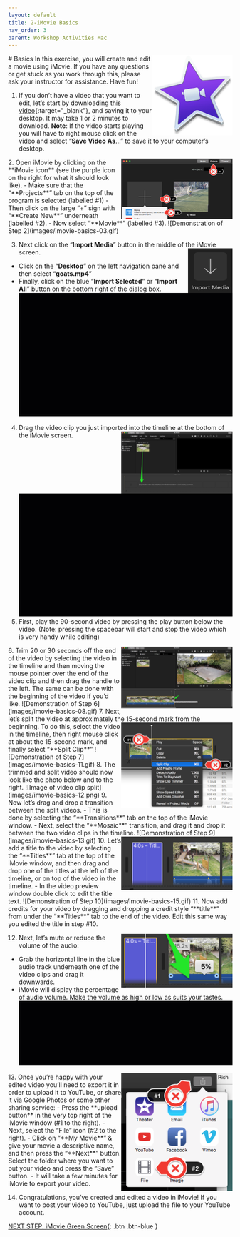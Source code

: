 ```yaml
---
layout: default
title: 2-iMovie Basics
nav_order: 3
parent: Workshop Activities Mac
---
```

<img src="images/imovie-basics-01.png" style="float:right;width:180px;height:180px;" alt="iMovie logo"> 
# Basics
In this exercise, you will create and edit a movie using iMovie. If you have any questions or get stuck as you work through this, please ask your instructor for assistance.  Have fun!

1. If you don’t have a video that you want to edit, let’s start by downloading [this video](http://bit.ly/dsc-goat-video){:target="_blank"}, and saving it to your desktop. It may take 1 or 2 minutes to download. **Note**: If the video starts playing you will have to right mouse click on the video and select “**Save Video As**…” to save it to your computer’s desktop.
<img src="images/imovie-basics-02.png" style="float:right;width:250px" alt="labels of project, create new and movie tabs"> 
2. Open iMovie by clicking on the **iMovie icon** (see the purple icon on the right for what it should look like).
- Make sure that the “**Projects**” tab on the top of the program is selected (labelled #1)
- Then click on the large “+” sign with “**Create New**” underneath (labelled #2).
- Now select “**Movie**” (labelled #3).
![Demonstration of Step 2](images/imovie-basics-03.gif)

3. Next click on the “**Import Media**” button in the middle of the iMovie screen. <img src="images/imovie-basics-04.png" style="float:right;width:100px;height:100px;" alt="Import media icon"> 
- Click on the “**Desktop**” on the left navigation pane and then select “**goats.mp4**” 
- Finally, click on the blue “**Import Selected**” or “**Import All**” button on the bottom right of the dialog box.
![Demonstration of Step 3](images/imovie-basics-05.gif)
4. Drag the video clip you just imported into the timeline at the bottom of the iMovie screen. <img src="images/imovie-basics-06.png" style="float:right;width:250px" alt="video timeline"> 
![Demonstration of Step 4](images/imovie-basics-07.gif)
5. First, play the 90-second video by pressing the play button below the video. (Note: pressing the spacebar will start and stop the video which is very handy while editing)
<img src="images/imovie-basics-09.png" style="float:right;width:250px" alt="mouse pointer"> 
6. Trim 20 or 30 seconds off the end of the video by selecting the video in the timeline and then moving the mouse pointer over the end of the video clip and then drag the handle to the left. The same can be done with the beginning of the video if you’d like.
![Demonstration of Step 6](images/imovie-basics-08.gif)
7. Next, let’s split the video at approximately the 15-second mark from the beginning. <img src="images/imovie-basics-10.png" style="float:right;width:250px" alt="split clip button and menu">  To do this, select the video in the timeline, then right mouse click at about the 15-second mark, and finally select “**Split Clip**”
![Demonstration of Step 7](images/imovie-basics-11.gif)
8. The trimmed and split video should now look like the photo below and to the right.
![Image of video clip split](images/imovie-basics-12.png)
9. Now let’s drag and drop a transition between the split videos.
- This is done by selecting the “**Transitions**” tab on the top of the iMovie window. 
- Next, select the “**Mosaic**” transition, and drag it and drop it between the two video clips in the timeline.
![Demonstration of Step 9](images/imovie-basics-13.gif)
10. <img src="images/imovie-basics-14.png" style="float:right;width:250px" alt="title tab">Let’s add a title to the video by selecting the “**Titles**” tab at the top of the iMovie window, and then drag and drop one of the titles at the left of the timeline, or on top of the video in the timeline. 
- In the video preview window double click to edit the title text.
![Demonstration of Step 10](images/imovie-basics-15.gif)
11. Now add credits for your video by dragging and dropping a credit style “**title**” from under the “**Titles**” tab to the end of the video. Edit this same way you edited the title in step #10.

12. <img src="images/imovie-basics-16.png" style="float:right;width:250px" alt="audio volume">  Next, let’s mute or reduce the volume of the audio:
- Grab the horizontal line in the blue audio track underneath one of the video clips and drag it downwards. 
- iMovie will display the percentage of audio volume. Make the volume as high or low as suits your tastes.
![Demonstration of Step 6](images/imovie-basics-17.gif)
<img src="images/imovie-basics-18.png" style="float:right;width:250px" alt="exporting menu"> 
13. Once you’re happy with your edited video you’ll need to export it in order to upload it to YouTube, or share it via Google Photos or some other sharing service:
- Press the **upload button** in the very top right of the iMovie window (#1 to the right).
- Next, select the “File” icon (#2 to the right).
- Click on “**My Movie**” & give your movie a descriptive name, and then press the “**Next**” button. Select the folder where you want to put your video and press the “Save” button.
- It will take a few minutes for iMovie to export your video.

14. Congratulations, you’ve created and edited a video in iMovie! If you want to post your video to YouTube, just upload the file to your YouTube account.

[NEXT STEP: iMovie Green Screen](imovie-green-screen.html){: .btn .btn-blue }
